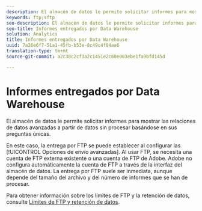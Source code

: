 ```yaml
---
description: El almacén de datos le permite solicitar informes para mostrar las relaciones de datos avanzadas a partir de datos sin procesar basándose en sus preguntas únicas.
keywords: ftp;sftp
seo-description: El almacén de datos le permite solicitar informes para mostrar las relaciones de datos avanzadas a partir de datos sin procesar basándose en sus preguntas únicas.
seo-title: Informes entregados por Data Warehouse
solution: Analytics
title: Informes entregados por Data Warehouse
uuid: 7a26e6f7-51a1-45fb-b53e-8c49c4f84aa6
translation-type: tm+mt
source-git-commit: a2c38c2cf3a2c1451e2c60e003ebe1fa9bfd145d

---
```



# Informes entregados por Data Warehouse

El almacén de datos le permite solicitar informes para mostrar las relaciones de datos avanzadas a partir de datos sin procesar basándose en sus preguntas únicas.

En este caso, la entrega por FTP se puede establecer al configurar las [!UICONTROL Opciones de envío avanzadas]. Al usar FTP, se necesita una cuenta de FTP externa existente o una cuenta de FTP de Adobe. Adobe no configura automáticamente la cuenta de FTP a través de la interfaz del almacén de datos. La entrega por FTP suele ser inmediata, aunque depende del tamaño del archivo y del número de informes que se han de procesar.

Para obtener información sobre los límites de FTP y la retención de datos, consulte [Límites de FTP y retención de datos](../../../export/ftp-and-sftp/ftp-limits.md#concept_8CAA1D8F27B3411AB902520AD6C9A70E).
